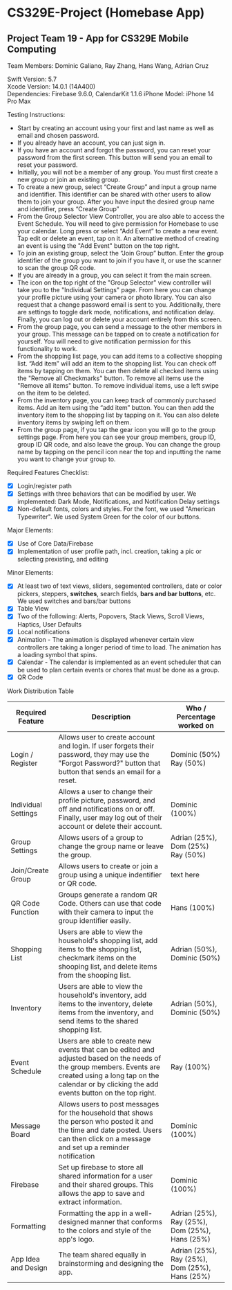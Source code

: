 # CS329E-Project (Homebase App)
## Project Team 19 - App for CS329E Mobile Computing

Team Members: Dominic Galiano, Ray Zhang, Hans Wang, Adrian Cruz

Swift Version: 5.7  
Xcode Version: 14.0.1 (14A400)  
Dependencies: Firebase 9.6.0, CalendarKit 1.1.6
iPhone Model: iPhone 14 Pro Max  

Testing Instructions:

- Start by creating an account using your first and last name as well as email and chosen password.
- If you already have an account, you can just sign in.
- If you have an account and forgot the password, you can reset your password from the first screen. This button will send you an email to reset your password.
- Initially, you will not be a member of any group. You must first create a new group or join an existing group.
- To create a new group, select “Create Group” and input a group name and identifier. This identifier can be shared with other users to allow them to join your group. After you have input the desired group name and identifier, press “Create Group”
- From the Group Selector View Controller, you are also able to access the Event Schedule. You will need to give permission for Homebase to use your calendar. Long press or select “Add Event” to create a new event. Tap edit or delete an event, tap on it. An alternative method of creating an event is using the "Add Event" button on the top right. 
- To join an existing group, select the “Join Group” button. Enter the group identifier of the group you want to join if you have it, or use the scanner to scan the group QR code.
- If you are already in a group, you can select it from the main screen.
- The icon on the top right of the "Group Selector" view controller will take you to the "Individual Settings" page. From here you can change your profile picture using your camera or photo library. You can also request that a change password email is sent to you. Additionally, there are settings to toggle dark mode, notifications, and notification delay. Finally, you can log out or delete your account entirely from this screen.
- From the group page, you can send a message to the other members in your group. This message can be tapped on to create a notification for yourself. You will need to give notification permission for this functionality to work.
- From the shopping list page, you can add items to a collective shopping list. “Add item” will add an item to the shopping list. You can check off items by tapping on them. You can then delete all checked items using the "Remove all Checkmarks" button. To remove all items use the "Remove all items" button. To remove individual items, use a left swipe on the item to be deleted.  
- From the inventory page, you can keep track of commonly purchased items. Add an item using the “add item” button. You can then add the inventory item to the shopping list by tapping on it. You can also delete inventory items by swiping left on them.
- From the group page, if you tap the gear icon you will go to the group settings page. From here you can see your group members, group ID, group ID QR code, and also leave the group. You can change the group name by tapping on the pencil icon near the top and inputting the name you want to change your group to. 


Required Features Checklist:  

- [X] Login/register path
- [X] Settings with three behaviors that can be modified by user. We implemented: Dark Mode, Notifications, and Notification Delay settings
- [X] Non-default fonts, colors and styles. For the font, we used "American Typewriter". We used System Green for the color of our buttons. 

Major Elements:  

- [X] Use of Core Data/Firebase 
- [X] Implementation of user profile path, incl. creation, taking a pic or selecting prexisting, and editing

Minor Elements:  

- [X] At least two of text views, sliders, segemented controllers, date or color pickers, steppers, **switches**, search fields, **bars and bar buttons**, etc. We used switches and bars/bar buttons
- [X] Table View
- [X] Two of the following: Alerts, Popovers, Stack Views, Scroll Views, Haptics, User Defaults
- [X] Local notifications
- [X] Animation - The animation is displayed whenever certain view controllers are taking a longer period of time to load. The animation has a loading symbol that spins. 
- [X] Calendar - The calendar is implemented as an event scheduler that can be used to plan certain events or chores that must be done as a group. 
- [X] QR Code

Work Distribution Table

| Required Feature | Description | Who / Percentage worked on |
|-|-|-|
| Login / Register | Allows user to create account and login. If user forgets their password, they may use the "Forgot Password?" button that button that sends an email for a reset. | Dominic (50%) Ray (50%) |
| Individual Settings | Allows a user to change their profile picture, password, and off and notifications on or off. Finally, user may log out of their account or delete their account. | Dominic (100%) |
| Group Settings | Allows users of a group to change the group name or leave the group. | Adrian (25%), Dom (25%) Ray (50%)|
| Join/Create Group | Allows users to create or join a group using a unique indentifier or QR code. | text here |
| QR Code Function | Groups generate a random QR Code. Others can use that code with their camera to input the group identifier easily.| Hans (100%) |
| Shopping List | Users are able to view the household's shopping list, add items to the shopping list, checkmark items on the shooping list, and delete items from the shooping list. | Adrian (50%), Dominic (50%) |
| Inventory | Users are able to view the household's inventory, add items to the inventory, delete items from the inventory, and send items to the shared shopping list. | Adrian (50%), Dominic (50%) |
| Event Schedule | Users are able to create new events that can be edited and adjusted based on the needs of the group members. Events are created using a long tap on the calendar or by clicking the add events button on the top right. | Ray (100%) |
| Message Board | Allows users to post messages for the household that shows the person who posted it and the time and date posted. Users can then click on a message and set up a reminder notification | Dominic (100%) |
| Firebase | Set up firebase to store all shared information for a user and their shared groups. This allows the app to save and extract information. | Dominic (100%) |
| Formatting            | Formatting the app in a well-designed manner that conforms to the colors and style of the app's logo. | Adrian (25%), Ray (25%), Dom (25%), Hans (25%) |           
| App Idea and Design   | The team shared equally in brainstorming and designing the app.| Adrian (25%), Ray (25%), Dom (25%), Hans (25%) |
